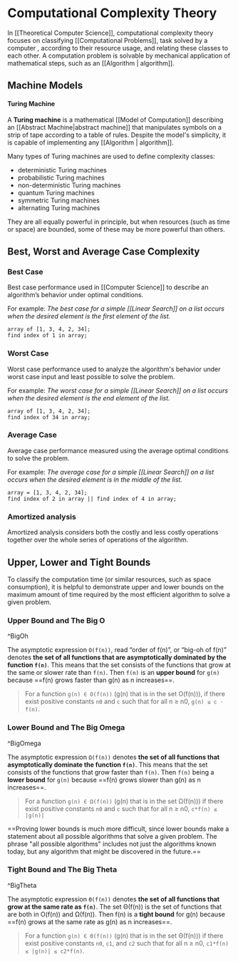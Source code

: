 # Computational Complexity Theory
In [[Theoretical Computer Science]], computational complexity theory focuses on classifying [[Computational Problems]], task solved by a computer , according to their resource usage, and relating these classes to each other. A computation problem is solvable by mechanical application of mathematical steps, such as an [[Algorithm | algorithm]].

## Machine Models
#### Turing Machine 
A **Turing machine** is a mathematical [[Model of Computation]] describing an [[Abstract Machine|abstract machine]] that manipulates symbols on a strip of tape according to a table of rules. Despite the model's simplicity, it is capable of implementing any [[Algorithm | algorithm]].

Many types of Turing machines are used to define complexity classes:
- deterministic Turing machines
- probabilistic Turing machines
- non-deterministic Turing machines
- quantum Turing machines
- symmetric Turing machines
- alternating Turing machines

They are all equally powerful in principle, but when resources (such as time or space) are bounded, some of these may be more powerful than others.

## Best, Worst and Average Case Complexity
### Best Case
Best case performance used in [[Computer Science]] to describe an algorithm’s behavior under optimal conditions.

For example:
*The best case for a simple [[Linear Search]] on a list occurs when the desired element is the first element of the list.*
```
array of [1, 3, 4, 2, 34];	
find index of 1 in array;
```

### Worst Case
Worst case performance used to analyze the algorithm's behavior under worst case input and least possible to solve the problem.

For example:
*The worst case for a simple [[Linear Search]] on a list occurs when the desired element is the end element of the list.*
```
array of [1, 3, 4, 2, 34];	
find index of 34 in array;
```

### Average Case
Average case performance measured using the average optimal conditions to solve the problem.

For example:
*The average case for a simple [[Linear Search]] on a list occurs when the desired element is in the middle of the list.*
```
array = [1, 3, 4, 2, 34];	
find index of 2 in array || find index of 4 in array;
```

### Amortized analysis
Amortized analysis considers both the costly and less costly operations together over the whole series of operations of the algorithm.


## Upper, Lower and Tight Bounds
To classify the computation time (or similar resources, such as space consumption), it is helpful to demonstrate upper and lower bounds on the maximum amount of time required by the most efficient algorithm to solve a given problem.

### Upper Bound and The Big O
^BigOh

The asymptotic expression `O(f(n))`, read “order of f(n)”, or “big-oh of f(n)” denotes **the set of all functions that are asymptotically dominated by the function `f(n)`**. This means that the set consists of the functions that grow at the same or slower rate than `f(n)`. Then `f(n)` is an **upper bound** for `g(n)` because ==f(n) grows faster than g(n) as n increases==.

>  For a function `g(n) ∈ O(f(n))` (g(n) that is in the set O(f(n))), if there exist positive constants `n0` and `c` such that for all n ≥ n0, `g(n) ≤ c · f(n)`.

### Lower Bound and The Big Omega
^BigOmega

The asymptotic expression `Ω(f(n))` denotes **the set of all functions that asymptotically dominate the function `f(n)`**. This means that the set  consists of the functions that grow faster than `f(n)`. Then `f(n)` being a **lower bound** for `g(n)` because ==f(n) grows slower than g(n) as n increases==.

> For a function `g(n) ∈ Ω(f(n))` (g(n) that is in the set Ω(f(n))) if there exist positive constants `n0` and `c` such that for all n ≥ n0, `c*f(n) ≤ |g(n)|`

==Proving lower bounds is much more difficult, since lower bounds make a statement about all possible algorithms that solve a given problem. The phrase "all possible algorithms" includes not just the algorithms known today, but any algorithm that might be discovered in the future.==

### Tight Bound and The Big Theta
^BigTheta

The asymptotic expression `Θ(f(n))` denotes **the set of all functions that grow at the same rate as `f(n)`**. The set Θ(f(n)) is the set of functions that are both in O(f(n)) and Ω(f(n)). Then f(n) is a **tight bound** for g(n) because ==f(n) grows at the same rate as g(n) as n increases==.  

>  For a function `g(n) ∈ Θ(f(n))` (g(n) that is in the set Θ(f(n))) if there exist positive constants `n0`, `c1`, and `c2` such that for all n ≥ n0, `c1*f(n) ≤ |g(n)| ≤ c2*f(n)`.
 